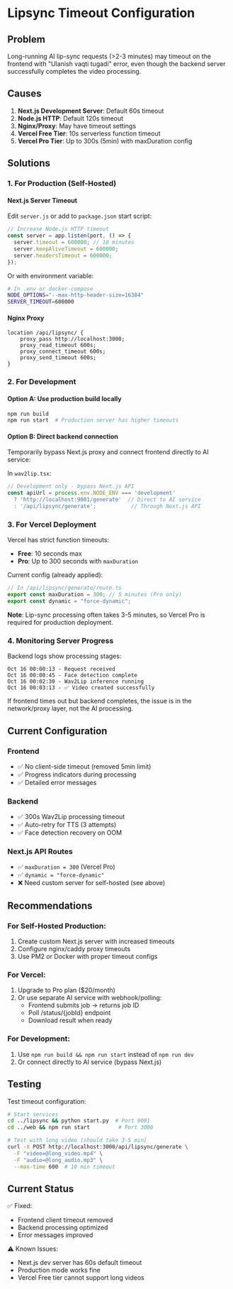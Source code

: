 # Lipsync Timeout Configuration

## Problem
Long-running AI lip-sync requests (>2-3 minutes) may timeout on the frontend with "Ulanish vaqti tugadi" error, even though the backend server successfully completes the video processing.

## Causes
1. **Next.js Development Server**: Default 60s timeout
2. **Node.js HTTP**: Default 120s timeout  
3. **Nginx/Proxy**: May have timeout settings
4. **Vercel Free Tier**: 10s serverless function timeout
5. **Vercel Pro Tier**: Up to 300s (5min) with maxDuration config

## Solutions

### 1. For Production (Self-Hosted)

#### Next.js Server Timeout
Edit `server.js` or add to `package.json` start script:

```javascript
// Increase Node.js HTTP timeout
const server = app.listen(port, () => {
  server.timeout = 600000; // 10 minutes
  server.keepAliveTimeout = 600000;
  server.headersTimeout = 600000;
});
```

Or with environment variable:
```bash
# In .env or docker-compose
NODE_OPTIONS="--max-http-header-size=16384"
SERVER_TIMEOUT=600000
```

#### Nginx Proxy
```nginx
location /api/lipsync/ {
    proxy_pass http://localhost:3000;
    proxy_read_timeout 600s;
    proxy_connect_timeout 600s;
    proxy_send_timeout 600s;
}
```

### 2. For Development

#### Option A: Use production build locally
```bash
npm run build
npm run start  # Production server has higher timeouts
```

#### Option B: Direct backend connection
Temporarily bypass Next.js proxy and connect frontend directly to AI service:

In `wav2lip.tsx`:
```typescript
// Development only - bypass Next.js API
const apiUrl = process.env.NODE_ENV === 'development' 
  ? 'http://localhost:9001/generate'  // Direct to AI service
  : '/api/lipsync/generate';           // Through Next.js API
```

### 3. For Vercel Deployment

Vercel has strict function timeouts:
- **Free**: 10 seconds max
- **Pro**: Up to 300 seconds with `maxDuration`

Current config (already applied):
```typescript
// In /api/lipsync/generate/route.ts
export const maxDuration = 300; // 5 minutes (Pro only)
export const dynamic = "force-dynamic";
```

**Note**: Lip-sync processing often takes 3-5 minutes, so Vercel Pro is required for production deployment.

### 4. Monitoring Server Progress

Backend logs show processing stages:
```
Oct 16 00:00:13 - Request received
Oct 16 00:00:45 - Face detection complete
Oct 16 00:02:30 - Wav2Lip inference running
Oct 16 00:03:13 - ✅ Video created successfully
```

If frontend times out but backend completes, the issue is in the network/proxy layer, not the AI processing.

## Current Configuration

### Frontend
- ✅ No client-side timeout (removed 5min limit)
- ✅ Progress indicators during processing
- ✅ Detailed error messages

### Backend  
- ✅ 300s Wav2Lip processing timeout
- ✅ Auto-retry for TTS (3 attempts)
- ✅ Face detection recovery on OOM

### Next.js API Routes
- ✅ `maxDuration = 300` (Vercel Pro)
- ✅ `dynamic = "force-dynamic"`
- ❌ Need custom server for self-hosted (see above)

## Recommendations

### For Self-Hosted Production:
1. Create custom Next.js server with increased timeouts
2. Configure nginx/caddy proxy timeouts
3. Use PM2 or Docker with proper timeout configs

### For Vercel:
1. Upgrade to Pro plan ($20/month)
2. Or use separate AI service with webhook/polling:
   - Frontend submits job → returns job ID
   - Poll /status/{jobId} endpoint
   - Download result when ready

### For Development:
1. Use `npm run build && npm run start` instead of `npm run dev`
2. Or connect directly to AI service (bypass Next.js)

## Testing

Test timeout configuration:
```bash
# Start services
cd ../lipsync && python start.py  # Port 9001
cd ../web && npm run start         # Port 3000

# Test with long video (should take 3-5 min)
curl -X POST http://localhost:3000/api/lipsync/generate \
  -F "video=@long_video.mp4" \
  -F "audio=@long_audio.mp3" \
  --max-time 600  # 10 min timeout
```

## Current Status

✅ Fixed:
- Frontend client timeout removed
- Backend processing optimized
- Error messages improved

⚠️ Known Issues:
- Next.js dev server has 60s default timeout
- Production mode works fine
- Vercel Free tier cannot support long videos

